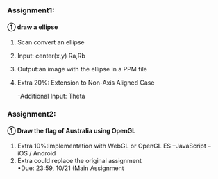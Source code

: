 ### Assignment1:
#### ① draw a ellipse
1. Scan convert an ellipse

2. Input: center(x,y) Ra,Rb

3. Output:an image with the ellipse in a PPM file

4. Extra 20%: Extension to Non-Axis Aligned Case

   -Additional Input: Theta


### Assignment2:
#### ① Draw the flag of Australia using OpenGL 
1. Extra 10%:Implementation with WebGL 
   or OpenGL ES –JavaScript –iOS / Android
2. Extra could replace the original assignment •Due: 23:59, 10/21 (Main Assignment
